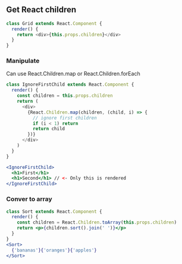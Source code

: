 ## Get React children

```javascript
class Grid extends React.Component {
  render() {
    return <div>{this.props.children}</div>
  }
}
```

### Manipulate 
Can use React.Children.map or React.Children.forEach

```javascript
class IgnoreFirstChild extends React.Component {
  render() {
    const children = this.props.children
    return (
      <div>
        {React.Children.map(children, (child, i) => {
          // ignore first children
          if (i < 1) return
          return child
        })}
      </div>
    )
  }
}
```
```jsx
<IgnoreFirstChild>
  <h1>First</h1>
  <h1>Second</h1> // <- Only this is rendered
</IgnoreFirstChild>
```

### Conver to array
```jsx
class Sort extends React.Component {
  render() {
    const children = React.Children.toArray(this.props.children)
    return <p>{children.sort().join(' ')}</p>
  }
}
<Sort>
  {'bananas'}{'oranges'}{'apples'}
</Sort>
